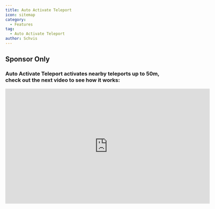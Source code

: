 ```yaml
---
title: Auto Activate Teleport
icon: sitemap
category:
  - Features
tag:
  - Auto Activate Teleport
author: Schvis
---
```

## Sponsor Only
### Auto Activate Teleport activates nearby teleports up to 50m, check out the next video to see how it works:

<iframe width="640" height="360" src="https://www.youtube.com/embed/qstBErr9mJ0?list=PL5eI1Tb64p56g27qfYk7VuFTz4FK6YrKa" title="Korepi - AutoActivateTP (Sponsor)" frameborder="0" allow="accelerometer; autoplay; clipboard-write; encrypted-media; gyroscope; picture-in-picture; web-share" allowfullscreen></iframe>
